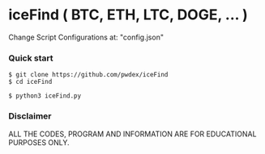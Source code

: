 # iceFind ( BTC, ETH, LTC, DOGE, ... )

Change Script Configurations at: "config.json"

### Quick start

    $ git clone https://github.com/pwdex/iceFind
    $ cd iceFind
    
    $ python3 iceFind.py

### Disclaimer

ALL THE CODES, PROGRAM AND INFORMATION ARE FOR EDUCATIONAL PURPOSES ONLY.
